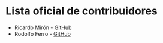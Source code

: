 # Lista oficial de contribuidores

- Ricardo Mirón - [GitHub](http://github.com/ricardomiron)
- Rodolfo Ferro - [GitHub](http://github.com/ferrorodolfo)
